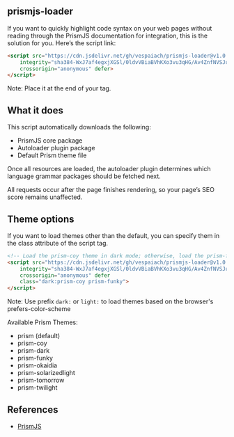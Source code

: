 ## prismjs-loader

If you want to quickly highlight code syntax on your web pages without reading through the PrismJS documentation for integration, this is the solution for you. Here’s the script link:

```html
<script src="https://cdn.jsdelivr.net/gh/vespaiach/prismjs-loader@v1.0.0/dist/prismjs-loader.js"
    integrity="sha384-WxJ7af4egxjXGSl/0ldvVBiaBVhKXo3vu3qHG/Av4ZnfNVSJuX8d0Kgn5m7cFlI/"
    crossorigin="anonymous" defer>
</script>
```

Note: Place it at the end of your <body> tag.

## What it does

This script automatically downloads the following:

- PrismJS core package
- Autoloader plugin package
- Default Prism theme file

Once all resources are loaded, the autoloader plugin determines which language grammar packages should be fetched next.

All requests occur after the page finishes rendering, so your page’s SEO score remains unaffected.

## Theme options

If you want to load themes other than the default, you can specify them in the class attribute of the script tag.

```html
<!-- Load the prism-coy theme in dark mode; otherwise, load the prism-funky theme -->
<script src="https://cdn.jsdelivr.net/gh/vespaiach/prismjs-loader@v1.0.0/dist/prismjs-loader.js"
    integrity="sha384-WxJ7af4egxjXGSl/0ldvVBiaBVhKXo3vu3qHG/Av4ZnfNVSJuX8d0Kgn5m7cFlI/"
    crossorigin="anonymous" defer
    class="dark:prism-coy prism-funky">
</script>
```

Note: Use prefix `dark:` or `light:` to load themes based on the browser's prefers-color-scheme

Available Prism Themes:
- prism (default)
- prism-coy
- prism-dark
- prism-funky
- prism-okaidia
- prism-solarizedlight
- prism-tomorrow
- prism-twilight

## References

- [PrismJS](https://github.com/PrismJS/prism)